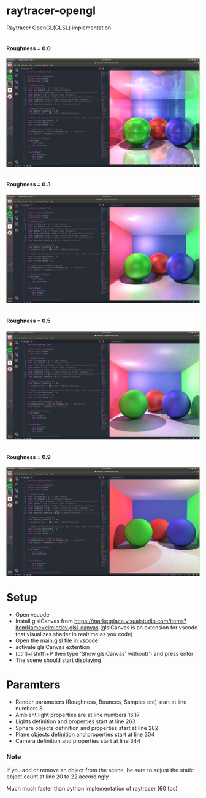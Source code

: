 # raytracer-opengl
Raytracer OpenGL(GLSL) implementation <br /><br />
#### Roughness = 0.0
<img src="demos/roughness_0_0.png" align="middle" /><br /><br />
#### Roughness = 0.3
<img src="demos/roughness_0_3.png" align="middle" /><br /><br />
#### Roughness = 0.5
<img src="demos/roughness_0_5.png" align="middle" /><br /><br />
#### Roughness = 0.9
<img src="demos/roughness_0_9.png" align="middle" />

# Setup
- Open vscode
- Install glslCanvas from https://marketplace.visualstudio.com/items?itemName=circledev.glsl-canvas
(glslCanvas is an extension for vscode that visualizes shader in realtime as you code)
- Open the main.glsl file in vscode
- activate glslCanvas extention
- [ctrl]+[shift]+P then type 'Show glslCanvas' without(') and press enter
- The scene should start displaying

# Paramters
- Render parameters (Roughness, Bounces, Samples etc) start at line numbers 8
- Ambient light properties are at line numbers 16,17
- Lights definition and properties start at line 263
- Sphere objects definition and properties start at line 282
- Plane objects definition and properties start at line 304
- Camera definition and properties start at line 344

### Note
If you add or remove an object from the scene, be sure to adjust the static object count at line 20 to 22 accordingly

Much much faster than python implementation of raytracer (60 fps)

